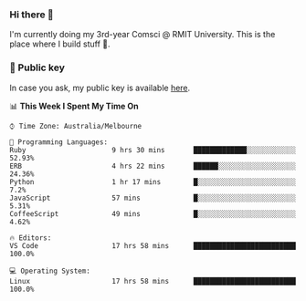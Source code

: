 ### Hi there 👋

I'm currently doing my 3rd-year Comsci @ RMIT University. This is the place where I build stuff 👀. 

### 🔑 Public key

In case you ask, my public key is available [here](https://public.auspham.dev/).

<!--START_SECTION:waka-->
📊 **This Week I Spent My Time On** 

```text
⌚︎ Time Zone: Australia/Melbourne

💬 Programming Languages: 
Ruby                     9 hrs 30 mins       █████████████░░░░░░░░░░░░   52.93% 
ERB                      4 hrs 22 mins       ██████░░░░░░░░░░░░░░░░░░░   24.36% 
Python                   1 hr 17 mins        █░░░░░░░░░░░░░░░░░░░░░░░░   7.2% 
JavaScript               57 mins             █░░░░░░░░░░░░░░░░░░░░░░░░   5.31% 
CoffeeScript             49 mins             █░░░░░░░░░░░░░░░░░░░░░░░░   4.62%

🔥 Editors: 
VS Code                  17 hrs 58 mins      █████████████████████████   100.0%

💻 Operating System: 
Linux                    17 hrs 58 mins      █████████████████████████   100.0%

```


<!--END_SECTION:waka-->

<!--
**rockmanvnx6/rockmanvnx6** is a ✨ _special_ ✨ repository because its `README.md` (this file) appears on your GitHub profile.

Here are some ideas to get you started:

- 🔭 I’m currently working on ...
- 🌱 I’m currently learning ...
- 👯 I’m looking to collaborate on ...
- 🤔 I’m looking for help with ...
- 💬 Ask me about ...
- 📫 How to reach me: ...
- 😄 Pronouns: ...
- ⚡ Fun fact: ...
-->
